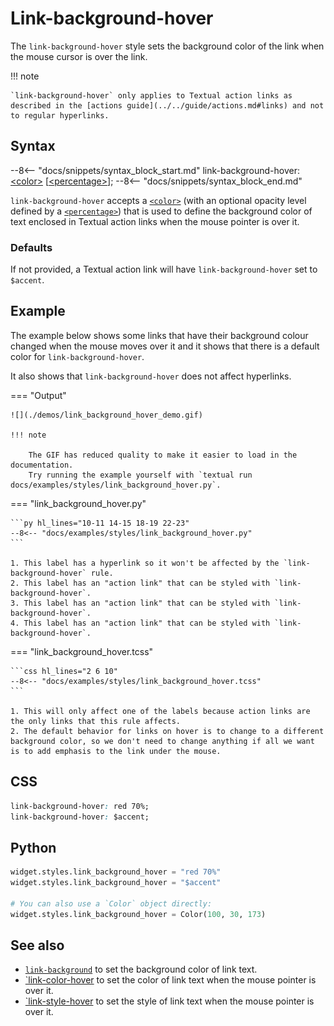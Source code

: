 # Link-background-hover

The `link-background-hover` style sets the background color of the link when the mouse cursor is over the link.

!!! note

    `link-background-hover` only applies to Textual action links as described in the [actions guide](../../guide/actions.md#links) and not to regular hyperlinks.

## Syntax

--8<-- "docs/snippets/syntax_block_start.md"
link-background-hover: <a href="../../css_types/color">&lt;color&gt;</a> [<a href="../../css_types/percentage">&lt;percentage&gt;</a>];
--8<-- "docs/snippets/syntax_block_end.md"

`link-background-hover` accepts a [`<color>`](../../css_types/color.md) (with an optional opacity level defined by a [`<percentage>`](../../css_types/percentage.md)) that is used to define the background color of text enclosed in Textual action links when the mouse pointer is over it.

### Defaults

If not provided, a Textual action link will have `link-background-hover` set to `$accent`.

## Example

The example below shows some links that have their background colour changed when the mouse moves over it and it shows that there is a default color for `link-background-hover`.

It also shows that `link-background-hover` does not affect hyperlinks.

=== "Output"

    ![](./demos/link_background_hover_demo.gif)

    !!! note

        The GIF has reduced quality to make it easier to load in the documentation.
        Try running the example yourself with `textual run docs/examples/styles/link_background_hover.py`.

=== "link_background_hover.py"

    ```py hl_lines="10-11 14-15 18-19 22-23"
    --8<-- "docs/examples/styles/link_background_hover.py"
    ```

    1. This label has a hyperlink so it won't be affected by the `link-background-hover` rule.
    2. This label has an "action link" that can be styled with `link-background-hover`.
    3. This label has an "action link" that can be styled with `link-background-hover`.
    4. This label has an "action link" that can be styled with `link-background-hover`.

=== "link_background_hover.tcss"

    ```css hl_lines="2 6 10"
    --8<-- "docs/examples/styles/link_background_hover.tcss"
    ```

    1. This will only affect one of the labels because action links are the only links that this rule affects.
    2. The default behavior for links on hover is to change to a different background color, so we don't need to change anything if all we want is to add emphasis to the link under the mouse.

## CSS

```css
link-background-hover: red 70%;
link-background-hover: $accent;
```

## Python

```py
widget.styles.link_background_hover = "red 70%"
widget.styles.link_background_hover = "$accent"

# You can also use a `Color` object directly:
widget.styles.link_background_hover = Color(100, 30, 173)
```

## See also

 - [`link-background`](./link_background.md) to set the background color of link text.
 - [`link-color-hover](./link_color_hover.md) to set the color of link text when the mouse pointer is over it.
 - [`link-style-hover](./link_style_hover.md) to set the style of link text when the mouse pointer is over it.
